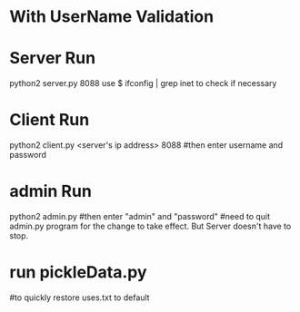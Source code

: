 # With UserName Validation

# Server Run 
python2 server.py <internal ip address> 8088
use $ ifconfig | grep inet to check if necessary

# Client Run
python2 client.py <server's ip address> 8088
#then enter username and password

# admin Run
python2 admin.py
#then enter "admin" and "password"
#need to quit admin.py program for the change to take effect. But Server doesn't have to stop.

# run pickleData.py
#to quickly restore uses.txt to default


